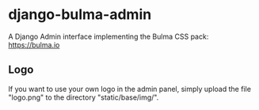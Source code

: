 # django-bulma-admin
A Django Admin interface implementing the Bulma CSS pack: https://bulma.io

## Logo
If you want to use your own logo in the admin panel, simply upload the file "logo.png" to the directory "static/base/img/".